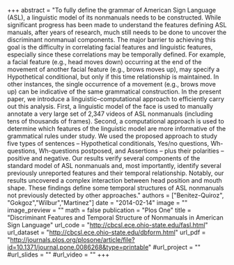 +++
abstract = "To fully define the grammar of American Sign Language (ASL), a linguistic model of its nonmanuals needs to be constructed. While significant progress has been made to understand the features defining ASL manuals, after years of research, much still needs to be done to uncover the discriminant nonmanual components. The major barrier to achieving this goal is the difficulty in correlating facial features and linguistic features, especially since these correlations may be temporally defined. For example, a facial feature (e.g., head moves down) occurring at the end of the movement of another facial feature (e.g., brows moves up), may specify a Hypothetical conditional, but only if this time relationship is maintained. In other instances, the single occurrence of a movement (e.g., brows move up) can be indicative of the same grammatical construction. In the present paper, we introduce a linguistic–computational approach to efficiently carry out this analysis. First, a linguistic model of the face is used to manually annotate a very large set of 2,347 videos of ASL nonmanuals (including tens of thousands of frames). Second, a computational approach is used to determine which features of the linguistic model are more informative of the grammatical rules under study. We used the proposed approach to study five types of sentences – Hypothetical conditionals, Yes/no questions, Wh-questions, Wh-questions postposed, and Assertions – plus their polarities – positive and negative. Our results verify several components of the standard model of ASL nonmanuals and, most importantly, identify several previously unreported features and their temporal relationship. Notably, our results uncovered a complex interaction between head position and mouth shape. These findings define some temporal structures of ASL nonmanuals not previously detected by other approaches."
authors = ["Benitez-Quiroz", "Gokgoz","Wilbur","Martinez"]
date = "2014-02-14"
image = ""
image_preview = ""
math = false
publication = "Plos One"
title = "Discriminant Features and Temporal Structure of Nonmanuals in American Sign Language"
url_code = "http://cbcsl.ece.ohio-state.edu/fasl.html"
url_dataset = "http://cbcsl.ece.ohio-state.edu/dbform.html"
url_pdf = "http://journals.plos.org/plosone/article/file?id=10.1371/journal.pone.0086268&type=printable"
#url_project = ""
#url_slides = ""
#url_video = ""
+++
